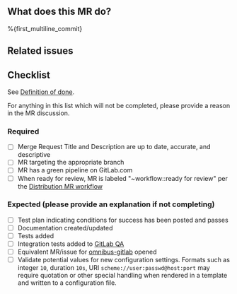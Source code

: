<!-- After merging changes to this template, update the `Default description template for merge requests` -->
<!-- found under Settings - General Merge Requests -->
## What does this MR do?

<!-- Briefly describe what this MR is about. -->

%{first_multiline_commit}

## Related issues

<!-- Link related issues below. Insert the issue link or reference after the word "Closes" if merging this should automatically close it. -->

## Checklist

See [Definition of done](https://gitlab.com/gitlab-org/charts/gitlab/-/blob/master/CONTRIBUTING.md#definition-of-done).

For anything in this list which will not be completed, please provide a reason in the MR discussion.

### Required
- [ ] Merge Request Title and Description are up to date, accurate, and descriptive
- [ ] MR targeting the appropriate branch
- [ ] MR has a green pipeline on GitLab.com
- [ ] When ready for review, MR is labeled "~workflow::ready for review" per the [Distribution MR workflow](https://about.gitlab.com/handbook/engineering/development/enablement/systems/distribution/merge_requests.html)

### Expected (please provide an explanation if not completing)
- [ ] Test plan indicating conditions for success has been posted and passes
- [ ] Documentation created/updated
- [ ] Tests added
- [ ] Integration tests added to [GitLab QA](https://gitlab.com/gitlab-org/gitlab-qa)
- [ ] Equivalent MR/issue for [omnibus-gitlab](https://gitlab.com/gitlab-org/omnibus-gitlab) opened
- [ ] Validate potential values for new configuration settings. Formats such as integer `10`, duration `10s`, URI `scheme://user:passwd@host:port` may require quotation or other special handling when rendered in a template and written to a configuration file.
